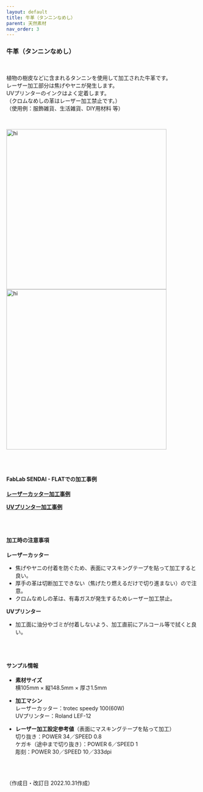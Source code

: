 ```yaml
---
layout: default
title: 牛革（タンニンなめし）
parent: 天然素材
nav_order: 3
---
```


### 牛革（タンニンなめし）
<br>

植物の樹皮などに含まれるタンニンを使用して加工された牛革です。<br>
レーザー加工部分は焦げやヤニが発生します。<br>
UVプリンターのインクはよく定着します。<br>
（クロムなめしの革はレーザー加工禁止です。）<br>
（使用例：服飾雑貨、生活雑貨、DIY用材料 等）

<br>

<img src="assets/26_Leather_1.png" width="420" alt="hi" class="inline"/> <img src="assets/26_Leather_2.png" width="420" alt="hi" class="inline"/>

<br><br>

#### FabLab SENDAI - FLATでの加工事例

[**レーザーカッター加工事例**](https://www.flickr.com/search/?user_id=96175517%40N02&sort=date-taken-desc&safe_search=1&view_all=1&tags=leatherlc)

[**UVプリンター加工事例**](https://www.flickr.com/search/?user_id=96175517%40N02&sort=date-taken-desc&safe_search=1&view_all=1&tags=leatheruv)

<br><br>

#### 加工時の注意事項

**レーザーカッター**
<br>
* 焦げやヤニの付着を防ぐため、表面にマスキングテープを貼って加工すると良い。
* 厚手の革は切断加工できない（焦げたり燃えるだけで切り進まない）ので注意。
* クロムなめしの革は、有毒ガスが発生するためレーザー加工禁止。

**UVプリンター**
<br>
* 加工面に油分やゴミが付着しないよう、加工直前にアルコール等で拭くと良い。

<br><br>

#### サンプル情報

* **素材サイズ**<br>
横105mm × 縦148.5mm × 厚さ1.5mm

* **加工マシン**<br>
レーザーカッター：trotec speedy 100(60W)<br>
UVプリンター：Roland LEF-12<br>

* **レーザー加工設定参考値**（表面にマスキングテープを貼って加工）<br>
切り抜き：POWER 34／SPEED 0.8<br>
ケガキ（途中まで切り抜き）：POWER 6／SPEED 1<br>
彫刻：POWER 30／SPEED 10／333dpi<br>

<br><br>

（作成日・改訂日 2022.10.31作成）
